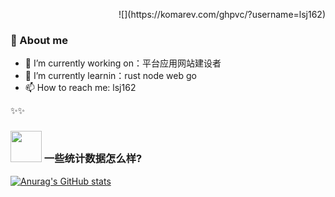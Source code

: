 <p align="right">
  ![](https://komarev.com/ghpvc/?username=lsj162)
</p>
  
### 👋 About me

- 🔭 I’m currently working on：平台应用网站建设者
- 🌱 I’m currently learnin：rust node web go
- 📫 How to reach me: lsj162

✨✨
### <img src="https://media.giphy.com/media/VgCDAzcKvsR6OM0uWg/giphy.gif" width="50"> 一些统计数据怎么样?

[![Anurag's GitHub stats](https://github-readme-stats.vercel.app/api?username=lsj162&show_icons=true&layout=compact&theme=vue)](https://github.com/anuraghazra/github-readme-stats)
